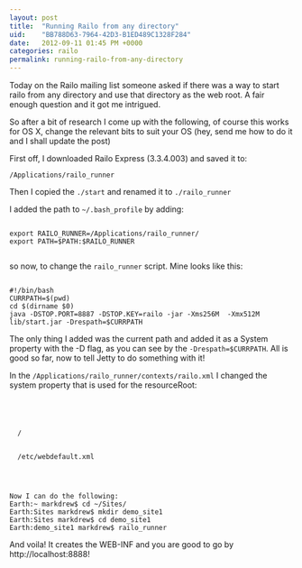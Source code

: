```yaml
---
layout: post
title:  "Running Railo from any directory"
uid:	"BB788D63-7964-42D3-B1ED489C1328F284"
date:   2012-09-11 01:45 PM +0000
categories: railo
permalink: running-railo-from-any-directory
---
```

<p>Today on the Railo mailing list someone asked if there was a way to start railo from any directory and use that directory as the web root. A fair enough question and it got me intrigued.</p>
<p>So after a bit of research I come up with the following, of course this works for OS X, change the relevant bits to suit your OS (hey, send me how to do it and I shall update the post)</p>
<p>First off, I downloaded Railo Express (3.3.4.003) and saved it to:</p>
<p><code>/Applications/railo_runner</code></p>
<p>Then I copied the <code>./start</code> and renamed it to <code>./railo_runner</code></p>
<p>I added the path to <code>~/.bash_profile</code> by adding:</p>
<p>
	<code>
export RAILO_RUNNER=/Applications/railo_runner/
export PATH=$PATH:$RAILO_RUNNER
	</code>
</p>
<p>so now, to change the <code>railo_runner</code> script. Mine looks like this:</p>
<p><code>
#!/bin/bash
CURRPATH=$(pwd)
cd $(dirname $0)
java -DSTOP.PORT=8887 -DSTOP.KEY=railo -jar -Xms256M  -Xmx512M lib/start.jar -Drespath=$CURRPATH
</code></p>
<p>The only thing I added was the current path and added it as a System property with the -D flag, as you can see by the <code>-Drespath=$CURRPATH</code>. All is good so far, now to tell Jetty to do something with it!</p>

<p>In the <code>/Applications/railo_runner/contexts/railo.xml</code> I changed the system property that is used for the resourceRoot:</p>
<p>
	<code>
<?xml version="1.0"  encoding="ISO-8859-1"?>
<!DOCTYPE Configure PUBLIC "-//Jetty//Configure//EN" "http://www.eclipse.org/jetty/configure.dtd">
<Configure class="org.eclipse.jetty.webapp.WebAppContext">
  <Set name="contextPath">/</Set>
<!--
  <Set name="resourceBase"><SystemProperty name="jetty.home" default="."/>/webroot/</Set>
-->
   <Set name="resourceBase"><SystemProperty name="respath" default="./webroot/"/></Set>
  <Set name="defaultsDescriptor"><SystemProperty name="jetty.home" default="."/>/etc/webdefault.xml</Set>
</Configure>
	</code>
</p>
<p><code>
Now I can do the following:
Earth:~ markdrew$ cd ~/Sites/
Earth:Sites markdrew$ mkdir demo_site1
Earth:Sites markdrew$ cd demo_site1
Earth:demo_site1 markdrew$ railo_runner
</code></p>
<p>And voila! It creates the WEB-INF and you are good to go by http://localhost:8888!</p>